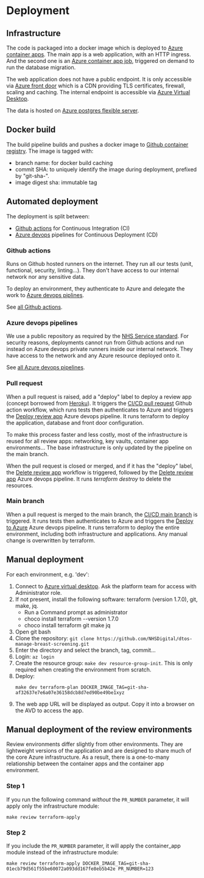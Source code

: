 # Deployment

## Infrastructure
The code is packaged into a docker image which is deployed to [Azure container apps](https://learn.microsoft.com/en-us/azure/container-apps/). The main app is a web application, with an HTTP ingress. And the second one is an [Azure container app job](https://learn.microsoft.com/en-us/azure/container-apps/jobs?tabs=azure-cli), triggered on demand to run the database migration.

The web application does not have a public endpoint. It is only accessible via [Azure front door](https://learn.microsoft.com/en-us/azure/frontdoor/) which is a CDN providing TLS certificates, firewall, scaling and caching. The internal endpoint is accessible via [Azure Virtual Desktop](https://learn.microsoft.com/en-us/azure/virtual-desktop/).

The data is hosted on [Azure postgres flexible server](https://learn.microsoft.com/en-us/azure/postgresql/flexible-server/overview).

## Docker build
The build pipeline builds and pushes a docker image to [Github container registry](https://docs.github.com/en/packages/working-with-a-github-packages-registry/working-with-the-container-registry). The image is tagged with:
- branch name: for docker build caching
- commit SHA: to uniquely identify the image during deployment, prefixed by "git-sha-".
- image digest sha: immutable tag

## Automated deployment
The deployment is split between:
- [Github actions](https://github.com/features/actions) for Continuous Integration (CI)
- [Azure devops](https://azure.microsoft.com/en-us/products/devops) pipelines for Continuous Deployment (CD)

### Github actions
Runs on Github hosted runners on the internet. They run all our tests (unit, functional, security, linting...). They don't have access to our internal network nor any sensitive data.

To deploy an environment, they authenticate to Azure and delegate the work to [Azure devops piplines](#azure-devops-pipelines).

See [all Github actions](https://github.com/NHSDigital/dtos-manage-breast-screening/actions).

### Azure devops pipelines
We use a public repository as required by the [NHS Service standard](https://service-manual.nhs.uk/standards-and-technology/service-standard-points/12-make-new-source-code-open). For security reasons, deployments cannot run from Github actions and run instead on Azure devops private runners inside our internal network. They have access to the network and any Azure resource deployed onto it.

See [all Azure devops pipelines](https://dev.azure.com/nhse-dtos/dtos-manage-breast-screening/_build).

### Pull request
When a pull request is raised, add a "deploy" label to deploy a review app (concept borrowed from [Heroku](https://devcenter.heroku.com/articles/github-integration-review-apps)). It triggers the [CI/CD pull request](https://github.com/NHSDigital/dtos-manage-breast-screening/actions/workflows/cicd-1-pull-request.yaml) Github action workflow, which runs tests then authenticates to Azure and triggers the [Deploy review app](https://dev.azure.com/nhse-dtos/dtos-manage-breast-screening/_build?definitionId=102) Azure devops pipeline. It runs terraform to deploy the application, database and front door configuration.

To make this process faster and less costly, most of the infrastructure is reused for all review apps: networking, key vaults, container app environments... The base infrastructure is only updated by the pipeline on the main branch.

When the pull request is closed or merged, and if it has the "deploy" label, the [Delete review app](https://github.com/NHSDigital/dtos-manage-breast-screening/actions/workflows/cicd-1-pull-request-closed.yaml) workflow is triggered, followed by the [Delete review app](https://dev.azure.com/nhse-dtos/dtos-manage-breast-screening/_build?definitionId=103) Azure devops pipeline. It runs *terraform destroy* to delete the resources.

### Main branch
When a pull request is merged to the main branch, the [CI/CD main branch](https://github.com/NHSDigital/dtos-manage-breast-screening/actions/workflows/cicd-2-main-branch.yaml) is triggered. It runs tests then authenticates to Azure and triggers the [Deploy to Azure](https://dev.azure.com/nhse-dtos/dtos-manage-breast-screening/_build?definitionId=93) Azure devops pipeline. It runs terraform to deploy the entire environment, including both infrastructure and applications. Any manual change is overwritten by terraform.

## Manual deployment
For each environment, e.g. 'dev':

1. Connect to [Azure virtual desktop](https://azure.microsoft.com/en-us/products/virtual-desktop). Ask the platform team for access with Administrator role.
1. If not present, install the following software: terraform (version 1.7.0), git, make, jq.
   - Run a Command prompt as administrator
   - choco install terraform --version 1.7.0
   - choco install terraform git make jq
1. Open git bash
1. Clone the repository: `git clone https://github.com/NHSDigital/dtos-manage-breast-screening.git`
1. Enter the directory and select the branch, tag, commit...
1. Login: `az login`
1. Create the resource group: `make dev resource-group-init`. This is only required when creating the environment from scratch.
1. Deploy:
   ```shell
   make dev terraform-plan DOCKER_IMAGE_TAG=git-sha-af32637e7e6a07e36158dcb8d7ed90be49be1xyz
   ```
1. The web app URL will be displayed as output. Copy it into a browser on the AVD to access the app.

## Manual deployment of the review environments

Review environments differ slightly from other environments. They are lightweight versions of the application and are designed to share much of the core Azure infrastructure. As a result, there is a one-to-many relationship between the container apps and the container app environment.

### Step 1
If you run the following command *without* the `PR_NUMBER` parameter, it will apply only the infrastructure module:

```shell
make review terraform-apply
```

### Step 2

If you include the `PR_NUMBER` parameter, it will apply the container_app module instead of the infrastructure module:

```shell
make review terraform-apply DOCKER_IMAGE_TAG=git-sha-01ecb79d561f55be60072a093dd167fe8eb5b42e PR_NUMBER=123
```
